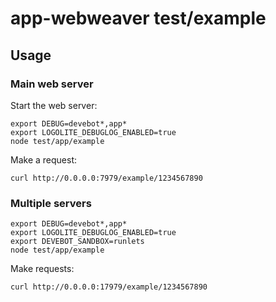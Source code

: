 # app-webweaver test/example

## Usage

### Main web server

Start the web server:

```shell
export DEBUG=devebot*,app*
export LOGOLITE_DEBUGLOG_ENABLED=true
node test/app/example
```

Make a request:

```curl
curl http://0.0.0.0:7979/example/1234567890
```

### Multiple servers

```shell
export DEBUG=devebot*,app*
export LOGOLITE_DEBUGLOG_ENABLED=true
export DEVEBOT_SANDBOX=runlets
node test/app/example
```

Make requests:

```curl
curl http://0.0.0.0:17979/example/1234567890
```
